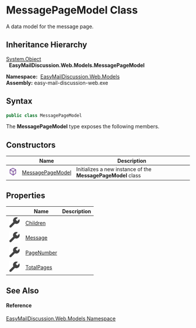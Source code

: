 MessagePageModel Class
======================
A data model for the message page.


Inheritance Hierarchy
---------------------
[System.Object][1]  
  **EasyMailDiscussion.Web.Models.MessagePageModel**  

  **Namespace:**  [EasyMailDiscussion.Web.Models][2]  
  **Assembly:** easy-mail-discussion-web.exe

Syntax
------

```csharp
public class MessagePageModel
```

The **MessagePageModel** type exposes the following members.


Constructors
------------

|                  | Name                  | Description                                                  |
| ---------------- | --------------------- | ------------------------------------------------------------ |
| ![Public method] | [MessagePageModel][3] | Initializes a new instance of the **MessagePageModel** class |


Properties
----------

|                    | Name            | Description |
| ------------------ | --------------- | ----------- |
| ![Public property] | [Children][4]   |             |
| ![Public property] | [Message][5]    |             |
| ![Public property] | [PageNumber][6] |             |
| ![Public property] | [TotalPages][7] |             |


See Also
--------

#### Reference
[EasyMailDiscussion.Web.Models Namespace][2]  

[1]: https://docs.microsoft.com/dotnet/api/system.object
[2]: ../README.md
[3]: _ctor.md
[4]: Children.md
[5]: Message.md
[6]: PageNumber.md
[7]: TotalPages.md
[Public method]: ../../icons/pubmethod.svg "Public method"
[Public property]: ../../icons/pubproperty.svg "Public property"